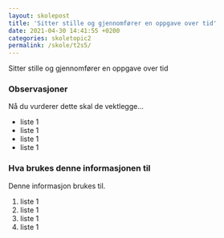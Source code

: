```yaml
---
layout: skolepost
title: 'Sitter stille og gjennomfører en oppgave over tid'
date: 2021-04-30 14:41:55 +0200
categories: skoletopic2
permalink: /skole/t2s5/
---
```


Sitter stille og gjennomfører en oppgave over tid

### Observasjoner

Nå du vurderer dette skal de vektlegge...

- liste 1
- liste 1
- liste 1
- liste 1

### Hva brukes denne informasjonen til

Denne informasjon brukes til.

1. liste 1
2. liste 1
3. liste 1
4. liste 1
